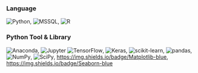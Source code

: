 ### Language

<img alt="Python" src ="https://img.shields.io/badge/Python-3776AB.svg?&style=for-the-badge&logo=Python&logoColor=white"/>,
<img alt="MSSQL" src ="https://img.shields.io/badge/Microsoft%20SQL%20Server-CC2927.svg?&style=for-the-badge&logo=Microsoft SQL Server&logoColor=white"/>,
<img alt="R" src ="https://img.shields.io/badge/R-276DC3.svg?&style=for-the-badge&logo=R&logoColor=white"/>

### Python Tool & Library

<img alt="Anaconda" src ="https://img.shields.io/badge/Anaconda-44A833.svg?&style=for-the-badge&logo=Anaconda&logoColor=white"/>,
<img alt="Jupyter" src ="https://img.shields.io/badge/Jupyter-F37626.svg?&style=for-the-badge&logo=Jupyter&logoColor=white"/>
<img alt="TensorFlow" src ="https://img.shields.io/badge/TensorFlow-FF6F00.svg?&style=for-the-badge&logo=TensorFlow&logoColor=white"/>,
<img alt="Keras" src ="https://img.shields.io/badge/Keras-D00000.svg?&style=for-the-badge&logo=Keras&logoColor=white"/>,
<img alt="scikit-learn" src ="https://img.shields.io/badge/scikit-learn-F7931E.svg?&style=for-the-badge&logo=scikit-learn&logoColor=white"/>,
<img alt="pandas" src ="https://img.shields.io/badge/pandas-150458.svg?&style=for-the-badge&logo=pandas&logoColor=white"/>,
<img alt="NumPy" src ="https://img.shields.io/badge/NumPy-013243.svg?&style=for-the-badge&logo=NumPy&logoColor=white"/>,
<img alt="SciPy" src ="https://img.shields.io/badge/SciPy-8CAAE6.svg?&style=for-the-badge&logo=SciPy&logoColor=white"/>,
https://img.shields.io/badge/Matplotlib-blue,
https://img.shields.io/badge/Seaborn-blue


<!--
**DSjeongmin/DSjeongmin** is a ✨ _special_ ✨ repository because its `README.md` (this file) appears on your GitHub profile.

Here are some ideas to get you started:

- 🔭 I’m currently working on ...
- 🌱 I’m currently learning ...
- 👯 I’m looking to collaborate on ...
- 🤔 I’m looking for help with ...
- 💬 Ask me about ...
- 📫 How to reach me: ...
- 😄 Pronouns: ...
- ⚡ Fun fact: ...
-->

